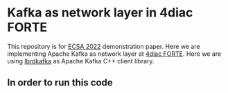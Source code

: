 # Kafka as network layer in 4diac FORTE
This repository is for [ECSA 2022](https://conf.researchr.org/track/ecsa-2022/ecsa-2022-tools---demos) demonstration paper. Here we are implementing Apache Kafka as network layer at [4diac FORTE](https://www.eclipse.org/4diac/en_rte.php). Here we are using [lbrdkafka](https://github.com/edenhill/librdkafka) as Apache Kafka C++ client library. 

## In order to run this code

